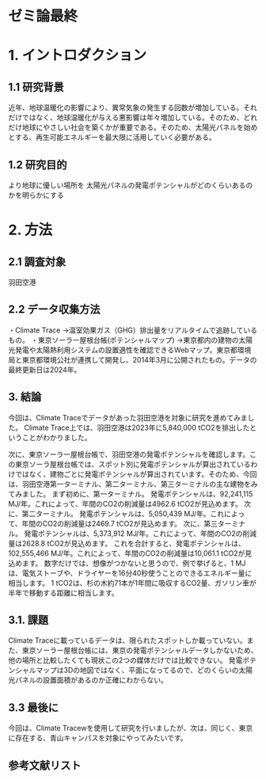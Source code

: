 # ゼミ論最終

# 1. イントロダクション
## 1.1 研究背景
近年、地球温暖化の影響により、異常気象の発生する回数が増加している。それだけではなく、地球温暖化が与える悪影響は年々増加している。そのため、どれだけ地球にやさしい社会を築くかが重要である。そのため、太陽光パネルを始めとする、再生可能エネルギーを最大限に活用していく必要がある。
## 1.2 研究目的
より地球に優しい場所を
太陽光パネルの発電ポテンシャルがどのくらいあるのかを明らかにする
# 2. 方法
## 2.1 調査対象
羽田空港
## 2.2 データ収集方法
・Climate Trace
→温室効果ガス（GHG）排出量をリアルタイムで追跡しているもの。
・東京ソーラー屋根台帳(ポテンシャルマップ)
→東京都内の建物の太陽光発電や太陽熱利用システムの設置適性を確認できるWebマップ。東京都環境局と東京都環境公社が連携して開発し、2014年3月に公開されたもの。データの最終更新日は2024年。
## 3. 結論
今回は、Climate Traceでデータがあった羽田空港を対象に研究を進めてみました。
Climate Trace上では、羽田空港は2023年に5,840,000 tCO2を排出したということがわかりました。

次に、東京ソーラー屋根台帳で、羽田空港の発電ポテンシャルを確認します。この東京ソーラ屋根台帳では、スポット別に発電ポテンシャルが算出されているわけではなく、建物ごとに発電ポテンシャルが算出されています。そのため、今回は、羽田空港第一ターミナル、第二ターミナル、第三ターミナルの主な建物をみてみました。
まず初めに、第一ターミナル。
発電ポテンシャルは、92,241,115 MJ/年。これによって、年間のCO2の削減量は4962.6 tCO2が見込めます。
次に、第二ターミナル。
発電ポテンシャルは、5,050,439 MJ/年。これによって、年間のCO2の削減量は2469.7 tCO2が見込めます。
次に、第三ターミナル。
発電ポテンシャルは、5,373,912 MJ/年。これによって、年間のCO2の削減量は2628.8 tCO2が見込めます。
これを合計すると、発電ポテンシャルは、102,555,466 MJ/年。これによって、年間のCO2の削減量は10,061.1 tCO2が見込めます。
数字だけでは、想像がつかないと思うので、例で挙げると、1 MJは、電気ストーブや、ドライヤーを16分40秒使うことのできるエネルギー量に相当します。
1 tCO2は、杉の木約71本が1年間に吸収するCO2量、ガソリン車が半年で移動する距離に相当します。
## 3.1. 課題
Climate Traceに載っているデータは、限られたスポットしか載っていない。また、東京ソーラー屋根台帳には、東京の発電ポテンシャルデータしかないため、他の場所と比較したくても現状この2つの媒体だけでは比較できない。
発電ポテンシャルマップは3Dの地図ではなく、平面になってるので、どのくらいの太陽光パネルの設置面積があるのか正確にわからない。
## 3.3 最後に
今回は、Climate Tracewを使用して研究を行いましたが、次は、同じく、東京に存在する、青山キャンパスを対象にやってみたいです。
## 参考文献リスト
